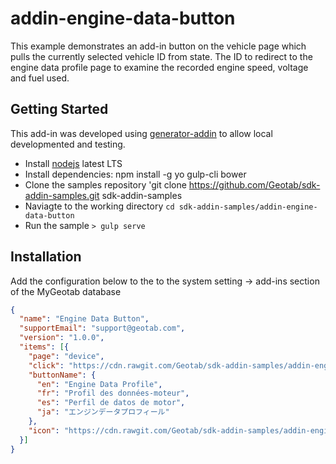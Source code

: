 # addin-engine-data-button
This example demonstrates an add-in button on the vehicle page which pulls the currently selected vehicle ID from state. The ID to redirect to the engine data profile page to examine the recorded engine speed, voltage and fuel used.

## Getting Started

This add-in was developed using [generator-addin](https://github.com/Geotab/generator-addin) to allow local developmented and testing.

* Install [nodejs](https://nodejs.org/en/) latest LTS
* Install dependencies: npm install -g yo gulp-cli bower
* Clone the samples repository 'git clone https://github.com/Geotab/sdk-addin-samples.git sdk-addin-samples
* Naviagte to the working directory `cd sdk-addin-samples/addin-engine-data-button`
* Run the sample `> gulp serve`

## Installation
Add the configuration below to the to the system setting -> add-ins section of the MyGeotab database

```json
{
  "name": "Engine Data Button",
  "supportEmail": "support@geotab.com",
  "version": "1.0.0",
  "items": [{
    "page": "device",
    "click": "https://cdn.rawgit.com/Geotab/sdk-addin-samples/addin-engine-data-button/scripts/engineDataButton.js",
    "buttonName": {
      "en": "Engine Data Profile",
      "fr": "Profil des données-moteur",
      "es": "Perfil de datos de motor",
      "ja": "エンジンデータプロフィール"
    },
    "icon": "https://cdn.rawgit.com/Geotab/sdk-addin-samples/addin-engine-data-button/images/icon.svg"
  }]
}
```